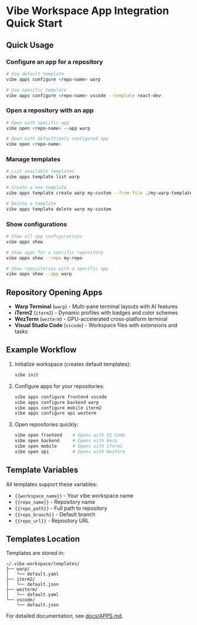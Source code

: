 # Vibe Workspace App Integration Quick Start

## Quick Usage

### Configure an app for a repository
```bash
# Use default template
vibe apps configure <repo-name> warp

# Use specific template
vibe apps configure <repo-name> vscode --template react-dev
```

### Open a repository with an app
```bash
# Open with specific app
vibe open <repo-name> --app warp

# Open with default/only configured app
vibe open <repo-name>
```

### Manage templates
```bash
# List available templates
vibe apps template list warp

# Create a new template
vibe apps template create warp my-custom --from-file ./my-warp-template.yaml

# Delete a template
vibe apps template delete warp my-custom
```

### Show configurations
```bash
# Show all app configurations
vibe apps show

# Show apps for a specific repository
vibe apps show --repo my-repo

# Show repositories with a specific app
vibe apps show --app warp
```

## Repository Opening Apps

- **Warp Terminal** (`warp`) - Multi-pane terminal layouts with AI features
- **iTerm2** (`iterm2`) - Dynamic profiles with badges and color schemes
- **WezTerm** (`wezterm`) - GPU-accelerated cross-platform terminal
- **Visual Studio Code** (`vscode`) - Workspace files with extensions and tasks

## Example Workflow

1. Initialize workspace (creates default templates):
   ```bash
   vibe init
   ```

2. Configure apps for your repositories:
   ```bash
   vibe apps configure frontend vscode
   vibe apps configure backend warp
   vibe apps configure mobile iterm2
   vibe apps configure api wezterm
   ```

3. Open repositories quickly:
   ```bash
   vibe open frontend    # Opens with VS Code
   vibe open backend     # Opens with Warp
   vibe open mobile      # Opens with iTerm2
   vibe open api         # Opens with WezTerm
   ```

## Template Variables

All templates support these variables:
- `{{workspace_name}}` - Your vibe workspace name
- `{{repo_name}}` - Repository name
- `{{repo_path}}` - Full path to repository
- `{{repo_branch}}` - Default branch
- `{{repo_url}}` - Repository URL

## Templates Location

Templates are stored in:
```
~/.vibe-workspace/templates/
├── warp/
│   └── default.yaml
├── iterm2/
│   └── default.json
├── wezterm/
│   └── default.yaml
└── vscode/
    └── default.json
```

For detailed documentation, see [docs/APPS.md](./APPS.md).